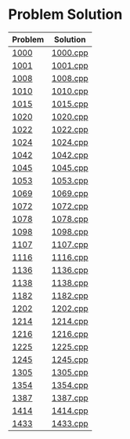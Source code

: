 # Problem Solution

|   Problem    |   Solution   |
| ------------ | ------------ |
| [1000](https://lightoj.com/problem/greetings-from-lightoj) | [1000.cpp](https://github.com/SohagMollik/Lightoj-Online-Judge-Solution/blob/main/Solution/1000%20-%20Greetings%20from%20LightOJ.cpp) |
| [1001](https://lightoj.com/problem/opposite-task) | [1001.cpp](https://github.com/SohagMollik/Lightoj-Online-Judge-Solution/blob/main/Solution/1001%20-%20Opposite%20Task.cpp) |
| [1008](https://lightoj.com/problem/fibsieves-fantabulous-birthday) | [1008.cpp](https://github.com/SohagMollik/Lightoj-Online-Judge-Solution/blob/main/Solution/1008%20-%20Fibsieve%60s%20Fantabulous%20.cpp) |
| [1010](https://lightoj.com/problem/knights-in-chessboard) | [1010.cpp](https://github.com/SohagMollik/Lightoj-Online-Judge-Solution/blob/main/Solution/1010%20-%20Knights%20in%20Chessboard.cpp) |
| [1015](https://lightoj.com/problem/brush-1) | [1015.cpp](https://github.com/SohagMollik/Lightoj-Online-Judge-Solution/blob/main/Solution/1015%20-%20Brush%20(I).cpp) |
| [1020](https://lightoj.com/problem/a-childhood-game) | [1020.cpp](https://github.com/SohagMollik/Lightoj-Online-Judge-Solution/blob/main/Solution/1020%20-%20A%20Childhood%20Game.cpp) |
| [1022](https://lightoj.com/problem/circle-in-square) | [1022.cpp](https://github.com/SohagMollik/Lightoj-Online-Judge-Solution/blob/main/Solution/1022%20-%20Circle%20in%20Square.cpp) |
| [1024](https://lightoj.com/problem/eid) | [1024.cpp](https://github.com/SohagMollik/Lightoj-Online-Judge-Solution/blob/main/Solution/1024%20%E2%80%93%20Eid.cpp) |
| [1042](https://lightoj.com/problem/secret-origins) | [1042.cpp](https://github.com/SohagMollik/Lightoj-Online-Judge-Solution/blob/main/Solution/1042%20%E2%80%93%20Secret%20Origins.cpp) |
| [1045](https://lightoj.com/problem/digits-of-factorial) | [1045.cpp](https://github.com/SohagMollik/Lightoj-Online-Judge-Solution/blob/main/Solution/1045%20%E2%80%93%20Digits%20of%20Factorial.cpp) |
| [1053](https://lightoj.com/problem/higher-math) | [1053.cpp](https://github.com/SohagMollik/Lightoj-Online-Judge-Solution/blob/main/Solution/1053%20-%20Higher%20Math.cpp) |
| [1069](https://lightoj.com/problem/lift) | [1069.cpp](https://github.com/SohagMollik/Lightoj-Online-Judge-Solution/blob/main/Solution/1069%20-%20Lift.cpp) |
| [1072](https://lightoj.com/problem/calm-down) | [1072.cpp](https://github.com/SohagMollik/Lightoj-Online-Judge-Solution/blob/main/Solution/1072%20-%20Calm%20Down.cpp) |
| [1078](https://lightoj.com/problem/integer-divisibility) | [1078.cpp](https://github.com/SohagMollik/Lightoj-Online-Judge-Solution/blob/main/Solution/1078%20-%20Integer%20Divisibility.cpp) |
| [1098](https://lightoj.com/problem/a-new-function) | [1098.cpp](https://github.com/SohagMollik/Lightoj-Online-Judge-Solution/blob/main/Solution/1098%20%E2%80%93%20A%20New%20Function.cpp) |
| [1107](https://lightoj.com/problem/how-cow) | [1107.cpp](https://github.com/SohagMollik/Lightoj-Online-Judge-Solution/blob/main/Solution/1107%20%E2%80%93%20How%20Cow.cpp) |
| [1116](https://lightoj.com/problem/ekka-dokka) | [1116.cpp](https://github.com/SohagMollik/Lightoj-Online-Judge-Solution/blob/main/Solution/1116%20%E2%80%93%20Ekka%20Dokka.cpp) |
| [1136](https://lightoj.com/problem/division-by-3) | [1136.cpp](https://github.com/SohagMollik/Lightoj-Online-Judge-Solution/blob/main/Solution/1136%20%E2%80%93%20Division%20by%203.cpp) |
| [1138](https://lightoj.com/problem/trailing-zeroes-iii) | [1138.cpp](https://github.com/SohagMollik/Lightoj-Online-Judge-Solution/blob/main/Solution/1138%20-%20Trailing%20Zeroes%20(III).cpp) |
| [1182](https://lightoj.com/problem/parity) | [1182.cpp](https://github.com/SohagMollik/Lightoj-Online-Judge-Solution/blob/main/Solution/1182.cpp) |
| [1202](https://lightoj.com/problem/bishops) | [1202.cpp](https://github.com/SohagMollik/Lightoj-Online-Judge-Solution/blob/main/Solution/1202%20%E2%80%93%20Bishops.cpp) |
| [1214](https://lightoj.com/problem/large-division) | [1214.cpp](https://github.com/SohagMollik/Lightoj-Online-Judge-Solution/blob/main/Solution/1214%20%E2%80%93%20Large%20Division.cpp) |
| [1216](https://lightoj.com/problem/juice-in-the-glass) | [1216.cpp](https://github.com/SohagMollik/Lightoj-Online-Judge-Solution/blob/main/Solution/1216%20%E2%80%93%20Juice%20in%20the%20Glass.cpp) |
| [1225](https://lightoj.com/problem/palindromic-numbers-ii) | [1225.cpp](https://github.com/SohagMollik/Lightoj-Online-Judge-Solution/blob/main/Solution/1225%20%E2%80%93%20Palindromic%20Numbers%20(II).cpp) |
| [1245](https://lightoj.com/problem/harmonic-number-ii) | [1245.cpp](https://github.com/SohagMollik/Lightoj-Online-Judge-Solution/blob/main/Solution/1245%20%E2%80%93%20Harmonic%20Number%20(II).cpp) |
| [1305](https://lightoj.com/problem/area-of-a-parallelogram) | [1305.cpp](https://github.com/SohagMollik/Lightoj-Online-Judge-Solution/blob/main/Solution/1305%20%E2%80%93%20Area%20of%20a%20Parallelogram.cpp) |
| [1354](https://lightoj.com/problem/ip-checking) | [1354.cpp](https://github.com/SohagMollik/Lightoj-Online-Judge-Solution/blob/main/Solution/1354%20%E2%80%93%20IP%20Checking.cpp) |
| [1387](https://lightoj.com/problem/setu) | [1387.cpp](https://github.com/SohagMollik/Lightoj-Online-Judge-Solution/blob/main/Solution/1387%20%E2%80%93%20Setu.cpp) |
| [1414](https://lightoj.com/problem/february-29) | [1414.cpp](https://github.com/SohagMollik/Lightoj-Online-Judge-Solution/blob/main/Solution/1414%20%E2%80%93%20February%2029.cpp) |
| [1433](https://lightoj.com/problem/minimum-arc-distance) | [1433.cpp](https://github.com/SohagMollik/Lightoj-Online-Judge-Solution/blob/main/Solution/1433%20%E2%80%93%20Minimum%20Arc%20Distance.cpp) |
